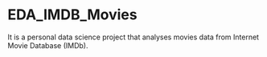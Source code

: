 # EDA_IMDB_Movies
It is a personal data science project that analyses movies data from Internet Movie Database (IMDb).
